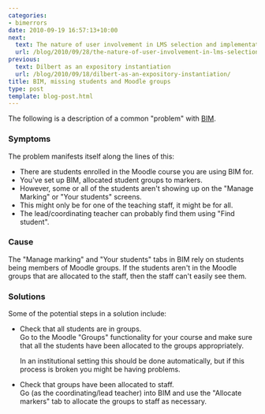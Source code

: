 ```yaml
---
categories:
- bimerrors
date: 2010-09-19 16:57:13+10:00
next:
  text: The nature of user involvement in LMS selection and implementation
  url: /blog/2010/09/28/the-nature-of-user-involvement-in-lms-selection-and-implementation/
previous:
  text: Dilbert as an expository instantiation
  url: /blog/2010/09/18/dilbert-as-an-expository-instantiation/
title: BIM, missing students and Moodle groups
type: post
template: blog-post.html
---
```

The following is a description of a common "problem" with [BIM](/blog/research/bam-blog-aggregation-management/).

### Symptoms

The problem manifests itself along the lines of this:

- There are students enrolled in the Moodle course you are using BIM for.
- You've set up BIM, allocated student groups to markers.
- However, some or all of the students aren't showing up on the "Manage Marking" or "Your students" screens.
- This might only be for one of the teaching staff, it might be for all.
- The lead/coordinating teacher can probably find them using "Find student".

### Cause

The "Manage marking" and "Your students" tabs in BIM rely on students being members of Moodle groups. If the students aren't in the Moodle groups that are allocated to the staff, then the staff can't easily see them.

### Solutions

Some of the potential steps in a solution include:

- Check that all students are in groups.  
    Go to the Moodle "Groups" functionality for your course and make sure that all the students have been allocated to the groups appropriately.
    
    In an institutional setting this should be done automatically, but if this process is broken you might be having problems.
    
- Check that groups have been allocated to staff.  
    Go (as the coordinating/lead teacher) into BIM and use the "Allocate markers" tab to allocate the groups to staff as necessary.